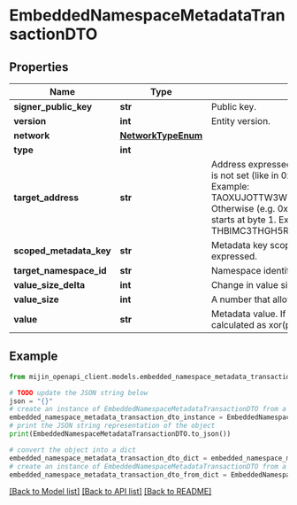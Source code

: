 # EmbeddedNamespaceMetadataTransactionDTO


## Properties

Name | Type | Description | Notes
------------ | ------------- | ------------- | -------------
**signer_public_key** | **str** | Public key. | 
**version** | **int** | Entity version. | 
**network** | [**NetworkTypeEnum**](NetworkTypeEnum.md) |  | 
**type** | **int** |  | 
**target_address** | **str** | Address expressed in Base32 format. If the bit 0 of byte 0 is not set (like in 0x90), then it is a regular address. Example: TAOXUJOTTW3W5XTBQMQEX3SQNA6MCUVGXLXR3TA.  Otherwise (e.g. 0x91) it represents a namespace id which starts at byte 1. Example: THBIMC3THGH5RUYAAAAAAAAAAAAAAAAAAAAAAAA  | 
**scoped_metadata_key** | **str** | Metadata key scoped to source, target and type expressed. | 
**target_namespace_id** | **str** | Namespace identifier. | [optional] 
**value_size_delta** | **int** | Change in value size in bytes. | 
**value_size** | **int** | A number that allows uint 32 values. | 
**value** | **str** | Metadata value. If embedded in a transaction, this is calculated as xor(previous-value, value). | 

## Example

```python
from mijin_openapi_client.models.embedded_namespace_metadata_transaction_dto import EmbeddedNamespaceMetadataTransactionDTO

# TODO update the JSON string below
json = "{}"
# create an instance of EmbeddedNamespaceMetadataTransactionDTO from a JSON string
embedded_namespace_metadata_transaction_dto_instance = EmbeddedNamespaceMetadataTransactionDTO.from_json(json)
# print the JSON string representation of the object
print(EmbeddedNamespaceMetadataTransactionDTO.to_json())

# convert the object into a dict
embedded_namespace_metadata_transaction_dto_dict = embedded_namespace_metadata_transaction_dto_instance.to_dict()
# create an instance of EmbeddedNamespaceMetadataTransactionDTO from a dict
embedded_namespace_metadata_transaction_dto_from_dict = EmbeddedNamespaceMetadataTransactionDTO.from_dict(embedded_namespace_metadata_transaction_dto_dict)
```
[[Back to Model list]](../README.md#documentation-for-models) [[Back to API list]](../README.md#documentation-for-api-endpoints) [[Back to README]](../README.md)



